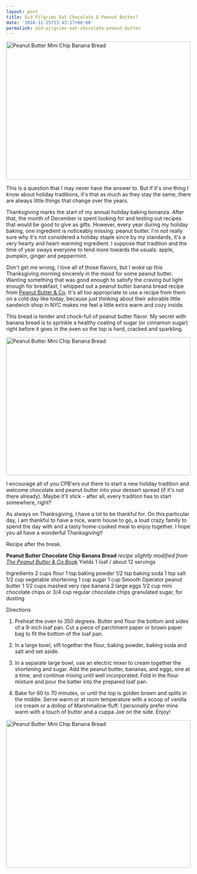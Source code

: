 ```yaml
---
layout: post
title: Did Pilgrims Eat Chocolate & Peanut Butter?
date: '2010-11-25T13:43:17+00:00'
permalink: did-pilgrims-eat-chocolate-peanut-butter
---
```

<a href="http://www.flickr.com/photos/kstar810/5207168710/" title="Peanut Butter Mini Chip Banana Bread by kstar810, on Flickr"><img src="http://farm5.static.flickr.com/4104/5207168710_7d811516f7.jpg" width="500" height="375" alt="Peanut Butter Mini Chip Banana Bread" /></a>

This is a question that I may never have the answer to. But if it's one thing I know about holiday traditions, it's that as much as they stay the same, there are always little things that change over the years. 

Thanksgiving marks the start of my annual holiday baking bonanza. After that, the month of December is spent looking for and testing out recipes that would be good to give as gifts. However, every year during my holiday baking, one ingredient is noticeably missing: peanut butter. I'm not really sure why it's not considered a holiday staple since by my standards, it's a very hearty and heart-warming ingredient. I suppose that tradition and the time of year sways everyone to tend more towards the usuals: apple, pumpkin, ginger and peppermint.

Don't get me wrong, I love all of those flavors, but I woke up this Thanksgiving morning sincerely in the mood for some peanut butter. Wanting something that was good enough to satisfy the craving but light enough for breakfast, I whipped out a peanut butter banana bread recipe from <a href="http://ilovepeanutbutter.com/">Peanut Butter & Co</a>. It's all too appropriate to use a recipe from them on a cold day like today, because just thinking about their adorable little sandwich shop in NYC makes me feel a little extra warm and cozy inside.

This bread is tender and chock-full of peanut butter flavor. My secret with banana bread is to sprinkle a healthy coating of sugar (or cinnamon sugar) right before it goes in the oven so the top is hard, cracked and sparkling.

<a href="http://www.flickr.com/photos/kstar810/5207169212/" title="Peanut Butter Mini Chip Banana Bread by kstar810, on Flickr"><img src="http://farm6.static.flickr.com/5249/5207169212_476bc51858.jpg" width="500" height="375" alt="Peanut Butter Mini Chip Banana Bread" /></a>

I encourage all of you CPB'ers out there to start a new holiday tradition and welcome chocolate and peanut butter into your dessert spread (if it's not there already). Maybe it'll stick - after all, every tradition has to start somewhere, right?

As always on Thanksgiving, I have a lot to be thankful for. On this particular day, I am thankful to have a nice, warm house to go, a loud crazy family to spend the day with and a tasty home-cooked meal to enjoy together. I hope you all have a wonderful Thanksgiving!!

Recipe after the break. 

<!--more-->
<div class="recipe">
<strong>Peanut Butter Chocolate Chip Banana Bread</strong> 
<em>recipe slightly modified from <a href="http://astore.amazon.com/thechocolatpe-20/detail/1594740569">The Peanut Butter & Co Book</a></em>
Yields 1 loaf / about 12 servings

Ingredients
2 cups flour
1 tsp baking powder
1/2 tsp baking soda
1 tsp salt
1/2 cup vegetable shortening
1 cup sugar
1 cup Smooth Operator peanut butter
1 1/2 cups mashed very ripe banana
2 large eggs
1/2 cup mini chocolate chips or 3/4 cup regular chocolate chips
granulated sugar, for dusting

Directions
1. Preheat the oven to 350 degrees. Butter and flour the bottom and sides of a 9-inch loaf pan. Cut a piece of parchment paper or brown paper bag to fit the bottom of the loaf pan.

2. In a large bowl, sift together the flour, baking powder, baking soda and salt and set aside.

3. In a separate large bowl, use an electric mixer to cream together the shortening and sugar. Add the peanut butter, bananas, and eggs, one at a time, and continue mixing until well incorporated. Fold in the flour mixture and pour the batter into the prepared loaf pan.

4. Bake for 60 to 70 minutes, or until the top is golden brown and splits in the middle. Serve warm or at room temperature with a scoop of vanilla ice cream or a dollop of Marshmallow fluff. I personally prefer mine warm with a touch of butter and a cuppa Joe on the side. Enjoy!
</div>
<a href="http://www.flickr.com/photos/kstar810/5207169628/" title="Peanut Butter Mini Chip Banana Bread by kstar810, on Flickr"><img src="http://farm5.static.flickr.com/4130/5207169628_4b608be572.jpg" width="500" height="401" alt="Peanut Butter Mini Chip Banana Bread" /></a>
